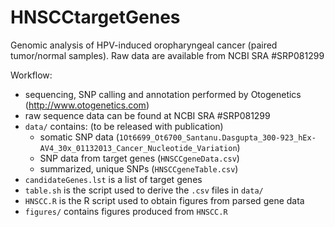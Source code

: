 # HNSCCtargetGenes

Genomic analysis of HPV-induced oropharyngeal cancer (paired tumor/normal samples).
Raw data are available from NCBI SRA #SRP081299

Workflow:
* sequencing, SNP calling and annotation performed by Otogenetics (http://www.otogenetics.com)
* raw sequence data can be found at NCBI SRA #SRP081299
* `data/` contains: (to be released with publication)
	* somatic SNP data (`1Ot6699_Ot6700_Santanu.Dasgupta_300-923_hEx-AV4_30x_01132013_Cancer_Nucleotide_Variation`)
	* SNP data from target genes (`HNSCCgeneData.csv`)
	* summarized, unique SNPs (`HNSCCgeneTable.csv`)
* `candidateGenes.lst` is a list of target genes
* `table.sh` is the script used to derive the `.csv` files in `data/`
* `HNSCC.R` is the R script used to obtain figures from parsed gene data
* `figures/` contains figures produced from `HNSCC.R` 
